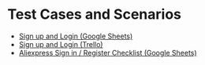 # Test Cases and Scenarios
- [Sign up and Login (Google Sheets)](https://docs.google.com/spreadsheets/d/19PdH54AaLMAxv-lkyAmVdBOfQmiB75Kfv8ImD0v6NM8/edit?usp=sharing)
- [Sign up and Login (Trello)](https://trello.com/b/znL1lV3D/test-scenarios-1)
- [Aliexpress Sign in / Register Checklist  (Google Sheets)](https://docs.google.com/spreadsheets/d/1osHOUeiq9SUWWWrgYvT3hLzaFAB6MOQABZQi9339i6I/edit?pli=1&gid=0#gid=0)
